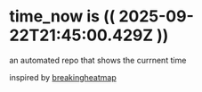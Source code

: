 # time_now is (( 2025-09-22T21:45:00.429Z ))

an automated repo that shows the currnent time

inspired by [breakingheatmap](https://github.com/breakingheatmap/breakingheatmap)